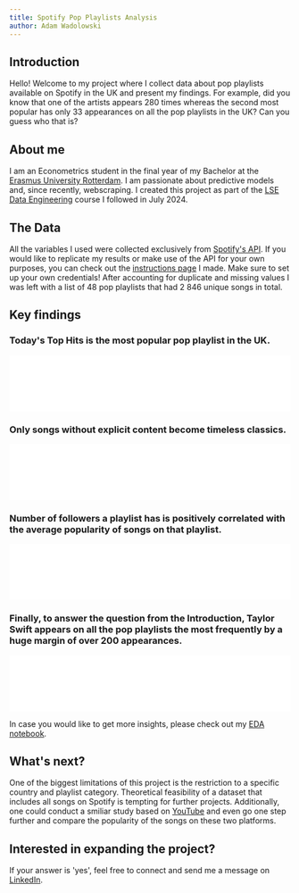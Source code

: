 ```yaml
---
title: Spotify Pop Playlists Analysis
author: Adam Wadolowski
---
```


## Introduction
Hello! Welcome to my project where I collect data about pop playlists available on Spotify in the UK and present my findings. For example, did you know that one of the artists appears 280 times whereas the second most popular has only 33 appearances on all the pop playlists in the UK? Can you guess who that is?

## About me
I am an Econometrics student in the final year of my Bachelor at the [Erasmus University Rotterdam](https://www.eur.nl/en). I am passionate about predictive models and, since recently, webscraping. I created this project as part of the [LSE Data Engineering](https://www.lse.ac.uk/study-at-lse/summer-schools/summer-school/courses/research-methods/me204) course I followed in July 2024.


## The Data
All the variables I used were collected exclusively from [Spotify's API](https://developer.spotify.com/documentation/web-api). If you would like to replicate my results or make use of the API for your own purposes, you can check out the [instructions page](../README.md) I made. Make sure to set up your own credentials! After accounting for duplicate and missing values I was left with a list of 48 pop playlists that had 2 846 unique songs in total.

## Key findings

### Today's Top Hits is the most popular pop playlist in the UK.
<iframe frameborder="0" src="figures/playlist_popularity.html" width="100%" height="100vh"></iframe>

### Only songs without explicit content become timeless classics.
<iframe frameborder="0" src="figures/explicit_content_per_year.html" width="100%" height="100vh"></iframe>

### Number of followers a playlist has is positively correlated with the average popularity of songs on that playlist.
<iframe frameborder="0" src="figures/images_plot.html" width="100%" height="100vh"></iframe>

### Finally, to answer the question from the Introduction, Taylor Swift appears on all the pop playlists the most frequently by a huge margin of over 200 appearances.
<iframe frameborder="0" src="figures/singers_popularity.html" width="100%" height="100vh"></iframe>

In case you would like to get more insights, please check out my [EDA notebook](../notebooks/NB03-Exploratory-Data-Analysis.ipynb).


## What's next?
One of the biggest limitations of this project is the restriction to a specific country and playlist category. Theoretical feasibility of a dataset that includes all songs on Spotify is tempting for further projects. Additionally, one could conduct a smiliar study based on [YouTube](https://developers.google.com/youtube/v3) and even go one step further and compare the popularity of the songs on these two platforms. 

## Interested in expanding the project?
If your answer is 'yes', feel free to connect and send me a message on [LinkedIn](www.linkedin.com/in/adam-wadolowski). 